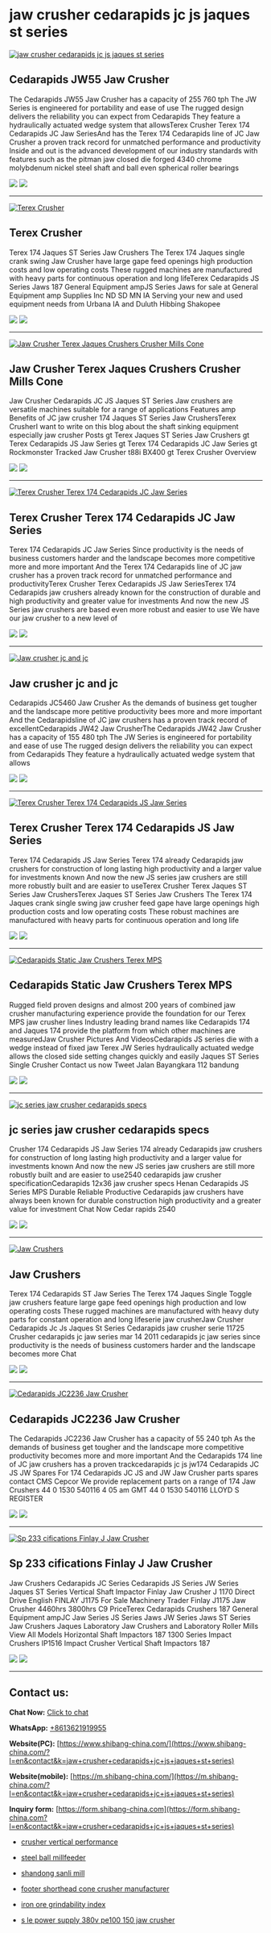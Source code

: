 # jaw crusher cedarapids jc js jaques st series

<a href="https://swt.shibang-china.com/?l=en&img&k=jaw+crusher+cedarapids+jc+js+jaques+st+series" target="_blank">![jaw crusher cedarapids jc js jaques st series](http://static.shibang-china.com/all-800x300/867.jpg)</a>

## Cedarapids JW55 Jaw Crusher
The Cedarapids JW55 Jaw Crusher has a capacity of 255 760 tph The JW Series is engineered for portability and ease of use The rugged design delivers the reliability you can expect from Cedarapids They feature a hydraulically actuated wedge system that allowsTerex Crusher Terex 174 Cedarapids JC Jaw SeriesAnd has the Terex 174 Cedarapids line of JC Jaw Crusher a proven track record for unmatched performance and productivity Inside and out is the advanced development of our industry standards with features such as the pitman jaw closed die forged 4340 chrome molybdenum nickel steel shaft and ball even spherical roller bearings


<a href="https://whatsapp.shibangsoft.com/WhatsApp.php" target="_blank" title="WhatsApp">![](http://static.shibang-china.com/icon/whatsapp.png)</a> <a href="https://swt.shibang-china.com/?l=en&icon&k=jaw+crusher+cedarapids+jc+js+jaques+st+series" target="_blank">![](http://static.shibang-china.com/icon/chat-en.png)</a>

---

<a href="https://swt.shibang-china.com/?l=en&img&k=jaw+crusher+cedarapids+jc+js+jaques+st+series" target="_blank">![Terex Crusher](http://static.shibang-china.com/all-800x300/102.jpg)</a>

## Terex Crusher
Terex 174 Jaques ST Series Jaw Crushers The Terex 174 Jaques single crank swing Jaw Crusher have large gape feed openings high production costs and low operating costs These rugged machines are manufactured with heavy parts for continuous operation and long lifeTerex Cedarapids JS Series Jaws 187 General Equipment ampJS Series Jaws for sale at General Equipment amp Supplies Inc ND SD MN IA Serving your new and used equipment needs from Urbana IA and Duluth Hibbing Shakopee


<a href="https://whatsapp.shibangsoft.com/WhatsApp.php" target="_blank" title="WhatsApp">![](http://static.shibang-china.com/icon/whatsapp.png)</a> <a href="https://swt.shibang-china.com/?l=en&icon&k=jaw+crusher+cedarapids+jc+js+jaques+st+series" target="_blank">![](http://static.shibang-china.com/icon/chat-en.png)</a>

---

<a href="https://swt.shibang-china.com/?l=en&img&k=jaw+crusher+cedarapids+jc+js+jaques+st+series" target="_blank">![Jaw Crusher Terex Jaques Crushers Crusher Mills Cone](http://static.shibang-china.com/all-800x300/816.jpg)</a>

## Jaw Crusher Terex Jaques Crushers Crusher Mills Cone
Jaw Crusher Cedarapids JC JS Jaques ST Series Jaw crushers are versatile machines suitable for a range of applications Features amp Benefits of JC jaw crusher 174 Jaques ST Series Jaw CrushersTerex CrusherI want to write on this blog about the shaft sinking equipment especially jaw crusher Posts gt Terex Jaques ST Series Jaw Crushers gt Terex Cedarapids JS Jaw Series gt Terex 174 Cedarapids JC Jaw Series gt Rockmonster Tracked Jaw Crusher t88i BX400 gt Terex Crusher Overview


<a href="https://whatsapp.shibangsoft.com/WhatsApp.php" target="_blank" title="WhatsApp">![](http://static.shibang-china.com/icon/whatsapp.png)</a> <a href="https://swt.shibang-china.com/?l=en&icon&k=jaw+crusher+cedarapids+jc+js+jaques+st+series" target="_blank">![](http://static.shibang-china.com/icon/chat-en.png)</a>

---

<a href="https://swt.shibang-china.com/?l=en&img&k=jaw+crusher+cedarapids+jc+js+jaques+st+series" target="_blank">![Terex Crusher Terex 174 Cedarapids JC Jaw Series](http://static.shibang-china.com/all-800x300/821.jpg)</a>

## Terex Crusher Terex 174 Cedarapids JC Jaw Series
Terex 174 Cedarapids JC Jaw Series Since productivity is the needs of business customers harder and the landscape becomes more competitive more and more important And the Terex 174 Cedarapids line of JC jaw crusher has a proven track record for unmatched performance and productivityTerex Crusher Terex Cedarapids JS Jaw SeriesTerex 174 Cedarapids jaw crushers already known for the construction of durable and high productivity and greater value for investments And now the new JS Series jaw crushers are based even more robust and easier to use We have our jaw crusher to a new level of


<a href="https://whatsapp.shibangsoft.com/WhatsApp.php" target="_blank" title="WhatsApp">![](http://static.shibang-china.com/icon/whatsapp.png)</a> <a href="https://swt.shibang-china.com/?l=en&icon&k=jaw+crusher+cedarapids+jc+js+jaques+st+series" target="_blank">![](http://static.shibang-china.com/icon/chat-en.png)</a>

---

<a href="https://swt.shibang-china.com/?l=en&img&k=jaw+crusher+cedarapids+jc+js+jaques+st+series" target="_blank">![Jaw crusher jc and jc](http://static.shibang-china.com/all-800x300/1051.jpg)</a>

## Jaw crusher jc and jc
Cedarapids JC5460 Jaw Crusher As the demands of business get tougher and the landscape more petitive productivity bees more and more important And the Cedarapidsline of JC jaw crushers has a proven track record of excellentCedarapids JW42 Jaw CrusherThe Cedarapids JW42 Jaw Crusher has a capacity of 155 480 tph The JW Series is engineered for portability and ease of use The rugged design delivers the reliability you can expect from Cedarapids They feature a hydraulically actuated wedge system that allows


<a href="https://whatsapp.shibangsoft.com/WhatsApp.php" target="_blank" title="WhatsApp">![](http://static.shibang-china.com/icon/whatsapp.png)</a> <a href="https://swt.shibang-china.com/?l=en&icon&k=jaw+crusher+cedarapids+jc+js+jaques+st+series" target="_blank">![](http://static.shibang-china.com/icon/chat-en.png)</a>

---

<a href="https://swt.shibang-china.com/?l=en&img&k=jaw+crusher+cedarapids+jc+js+jaques+st+series" target="_blank">![Terex Crusher Terex 174 Cedarapids JS Jaw Series](http://static.shibang-china.com/all-800x300/474.jpg)</a>

## Terex Crusher Terex 174 Cedarapids JS Jaw Series
Terex 174 Cedarapids JS Jaw Series Terex 174 already Cedarapids jaw crushers for construction of long lasting high productivity and a larger value for investments known And now the new JS series jaw crushers are still more robustly built and are easier to useTerex Crusher Terex Jaques ST Series Jaw CrushersTerex Jaques ST Series Jaw Crushers The Terex 174 Jaques crank single swing jaw crusher feed gape have large openings high production costs and low operating costs These robust machines are manufactured with heavy parts for continuous operation and long life


<a href="https://whatsapp.shibangsoft.com/WhatsApp.php" target="_blank" title="WhatsApp">![](http://static.shibang-china.com/icon/whatsapp.png)</a> <a href="https://swt.shibang-china.com/?l=en&icon&k=jaw+crusher+cedarapids+jc+js+jaques+st+series" target="_blank">![](http://static.shibang-china.com/icon/chat-en.png)</a>

---

<a href="https://swt.shibang-china.com/?l=en&img&k=jaw+crusher+cedarapids+jc+js+jaques+st+series" target="_blank">![Cedarapids Static Jaw Crushers Terex MPS](http://static.shibang-china.com/all-800x300/291.jpg)</a>

## Cedarapids Static Jaw Crushers Terex MPS
Rugged field proven designs and almost 200 years of combined jaw crusher manufacturing experience provide the foundation for our Terex MPS jaw crusher lines Industry leading brand names like Cedarapids 174 and Jaques 174 provide the platform from which other machines are measuredJaw Crusher Pictures And VideosCedarapids JS series die with a wedge instead of fixed jaw Terex JW Series hydraulically actuated wedge allows the closed side setting changes quickly and easily Jaques ST Series Single Crusher Contact us now Tweet Jalan Bayangkara 112 bandung


<a href="https://whatsapp.shibangsoft.com/WhatsApp.php" target="_blank" title="WhatsApp">![](http://static.shibang-china.com/icon/whatsapp.png)</a> <a href="https://swt.shibang-china.com/?l=en&icon&k=jaw+crusher+cedarapids+jc+js+jaques+st+series" target="_blank">![](http://static.shibang-china.com/icon/chat-en.png)</a>

---

<a href="https://swt.shibang-china.com/?l=en&img&k=jaw+crusher+cedarapids+jc+js+jaques+st+series" target="_blank">![jc series jaw crusher cedarapids specs](http://static.shibang-china.com/all-800x300/1476.jpg)</a>

## jc series jaw crusher cedarapids specs
Crusher 174 Cedarapids JS Jaw Series 174 already Cedarapids jaw crushers for construction of long lasting high productivity and a larger value for investments known And now the new JS series jaw crushers are still more robustly built and are easier to use2540 cedarapids jaw crusher specificationCedarapids 12x36 jaw crusher specs Henan Cedarapids JS Series MPS Durable Reliable Productive Cedarapids jaw crushers have always been known for durable construction high productivity and a greater value for investment Chat Now Cedar rapids 2540


<a href="https://whatsapp.shibangsoft.com/WhatsApp.php" target="_blank" title="WhatsApp">![](http://static.shibang-china.com/icon/whatsapp.png)</a> <a href="https://swt.shibang-china.com/?l=en&icon&k=jaw+crusher+cedarapids+jc+js+jaques+st+series" target="_blank">![](http://static.shibang-china.com/icon/chat-en.png)</a>

---

<a href="https://swt.shibang-china.com/?l=en&img&k=jaw+crusher+cedarapids+jc+js+jaques+st+series" target="_blank">![Jaw Crushers](http://static.shibang-china.com/all-800x300/1031.jpg)</a>

## Jaw Crushers
Terex 174 Cedarapids ST Jaw Series The Terex 174 Jaques Single Toggle jaw crushers feature large gape feed openings high production and low operating costs These rugged machines are manufactured with heavy duty parts for constant operation and long lifeserie jaw crusherJaw Crusher Cedarapids Jc Js Jaques St Series Cedarapids jaw crusher serie 11725 Crusher cedarapids jc jaw series mar 14 2011 cedarapids jc jaw series since productivity is the needs of business customers harder and the landscape becomes more Chat


<a href="https://whatsapp.shibangsoft.com/WhatsApp.php" target="_blank" title="WhatsApp">![](http://static.shibang-china.com/icon/whatsapp.png)</a> <a href="https://swt.shibang-china.com/?l=en&icon&k=jaw+crusher+cedarapids+jc+js+jaques+st+series" target="_blank">![](http://static.shibang-china.com/icon/chat-en.png)</a>

---

<a href="https://swt.shibang-china.com/?l=en&img&k=jaw+crusher+cedarapids+jc+js+jaques+st+series" target="_blank">![Cedarapids JC2236 Jaw Crusher](http://static.shibang-china.com/all-800x300/1241.jpg)</a>

## Cedarapids JC2236 Jaw Crusher
The Cedarapids JC2236 Jaw Crusher has a capacity of 55 240 tph As the demands of business get tougher and the landscape more competitive productivity becomes more and more important And the Cedarapids 174 line of JC jaw crushers has a proven trackcedarapids jc js jw174 Cedarapids JC JS JW Spares For 174 Cedarapids JC JS and JW Jaw Crusher parts spares contact CMS Cepcor We provide replacement parts on a range of 174 Jaw Crushers 44 0 1530 540116 4 05 am GMT 44 0 1530 540116 LLOYD S REGISTER


<a href="https://whatsapp.shibangsoft.com/WhatsApp.php" target="_blank" title="WhatsApp">![](http://static.shibang-china.com/icon/whatsapp.png)</a> <a href="https://swt.shibang-china.com/?l=en&icon&k=jaw+crusher+cedarapids+jc+js+jaques+st+series" target="_blank">![](http://static.shibang-china.com/icon/chat-en.png)</a>

---

<a href="https://swt.shibang-china.com/?l=en&img&k=jaw+crusher+cedarapids+jc+js+jaques+st+series" target="_blank">![Sp 233 cifications Finlay J Jaw Crusher](http://static.shibang-china.com/all-800x300/20.jpg)</a>

## Sp 233 cifications Finlay J Jaw Crusher
Jaw Crushers Cedarapids JC Series Cedarapids JS Series JW Series Jaques ST Series Vertical Shaft Impactor Finlay Jaw Crusher J 1170 Direct Drive English FINLAY J1175 For Sale Machinery Trader Finlay J1175 Jaw Crusher 4460hrs 3800hrs C9 PriceTerex Cedarapids Crushers 187 General Equipment ampJC Jaw Series JS Series Jaws JW Series Jaws ST Series Jaw Crushers Jaques Laboratory Jaw Crushers and Laboratory Roller Mills View All Models Horizontal Shaft Impactors 187 1300 Series Impact Crushers IP1516 Impact Crusher Vertical Shaft Impactors 187


<a href="https://whatsapp.shibangsoft.com/WhatsApp.php" target="_blank" title="WhatsApp">![](http://static.shibang-china.com/icon/whatsapp.png)</a> <a href="https://swt.shibang-china.com/?l=en&icon&k=jaw+crusher+cedarapids+jc+js+jaques+st+series" target="_blank">![](http://static.shibang-china.com/icon/chat-en.png)</a>

---
## Contact us:

**Chat Now:** [Click to chat](https://swt.shibang-china.com?l=en&contact&k=jaw+crusher+cedarapids+jc+js+jaques+st+series)

**WhatsApp:**  [+8613621919955](https://whatsapp.shibangsoft.com/WhatsApp.php)

**Website(PC):** [https://www.shibang-china.com/](https://www.shibang-china.com/?l=en&contact&k=jaw+crusher+cedarapids+jc+js+jaques+st+series)

**Website(mobile):** [https://m.shibang-china.com/](https://m.shibang-china.com/?l=en&contact&k=jaw+crusher+cedarapids+jc+js+jaques+st+series)

**Inquiry form:** [https://form.shibang-china.com](https://form.shibang-china.com?l=en&contact&k=jaw+crusher+cedarapids+jc+js+jaques+st+series)

* [crusher vertical performance](../168/crusher%20vertical%20performance.md)

* [steel ball millfeeder](../162/steel%20ball%20millfeeder.md)

* [shandong sanli mill](../164/shandong%20sanli%20mill.md)

* [footer shorthead cone crusher manufacturer](../170/footer%20shorthead%20cone%20crusher%20manufacturer.md)

* [iron ore grindability index](../168/iron%20ore%20grindability%20index.md)

* [s le power supply 380v pe100 150 jaw crusher](../162/s%20le%20power%20supply%20380v%20pe100%20150%20jaw%20crusher.md)